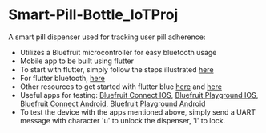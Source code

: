 # Smart-Pill-Bottle_IoTProj
A smart pill dispenser used for tracking user pill adherence:
* Utilizes a Bluefruit microcontroller for easy bluetooth usage
* Mobile app to be built using flutter
* To start with flutter, simply follow the steps illustrated [here](http://flutter.io/setup)
* For flutter bluetooth, [here](https://pub.dev/packages/flutter_blue)
* Other resources to get started with flutter blue [here](https://medium.com/flutter-community/flutter-adding-bluetooth-functionality-1b9715ccc698) and [here](https://blog.kuzzle.io/communicate-through-ble-using-flutter)
* Useful apps for testing: [Bluefruit Connect IOS](https://apps.apple.com/ca/app/bluefruit-connect/id830125974), [Bluefruit Playground IOS](https://apps.apple.com/us/app/bluefruit-playground/id1489549571), [Bluefruit Connect Android](https://play.google.com/store/apps/details?id=com.adafruit.bluefruit.le.connect&hl=en_CA), [Bluefruit Playground Android](https://play.google.com/store/apps/details?id=com.adafruit.bluefruit_playground&hl=en_CA)
* To test the device with the apps mentioned above, simply send a UART message with character 'u' to unlock the dispenser, 'l' to lock.

